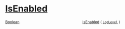# [IsEnabled](./SimpleConsoleLogger-100664042.md)



<sub>[Boolean](https://docs.microsoft.com/en-us/dotnet/api/System.Boolean)</sub><img width=200/><sub>[IsEnabled](./SimpleConsoleLogger-100664042.md) ( [`LogLevel`](https://docs.microsoft.com/en-us/dotnet/api/Microsoft.Extensions.Logging.LogLevel) )</sub><br>


